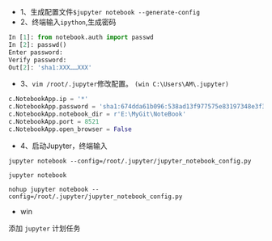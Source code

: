 
- 1、生成配置文件`$jupyter notebook --generate-config`
- 2、终端输入`ipython`,生成密码
```py
In [1]: from notebook.auth import passwd
In [2]: passwd()
Enter password: 
Verify password: 
Out[2]: 'sha1:XXX……XXX'
```

- 3、`vim /root/.jupyter`修改配置。 `(win C:\Users\AM\.jupyter)`


```py
c.NotebookApp.ip = '*'
c.NotebookApp.password = 'sha1:674dda61b096:538ad13f977575e83197348e3f36ab0f80e8885b'  # == fj
c.NotebookApp.notebook_dir = r'E:\MyGit\NoteBook'
c.NotebookApp.port = 8521
c.NotebookApp.open_browser = False 
```

- 4、启动Jupyter，终端输入
```
jupyter notebook --config=/root/.jupyter/jupyter_notebook_config.py

jupyter notebook

nohup jupyter notebook --config=/root/.jupyter/jupyter_notebook_config.py
```

- win

添加 `jupyter` 计划任务

